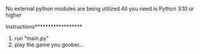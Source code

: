 No external python modules are being utilized
All you need is Python 3.10 or higher

Instructions******************
1. run "main.py"
2. play the game you goober...
